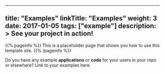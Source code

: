 
---
title: "Examples"
linkTitle: "Examples"
weight: 3
date: 2017-01-05
tags: ["example"]
description: >
  See your project in action!
---

{{% pageinfo %}}
This is a placeholder page that shows you how to use this template site.
{{% /pageinfo %}}

Do you have any example **applications** or **code** for your users in your repo or elsewhere? Link to your examples here.


